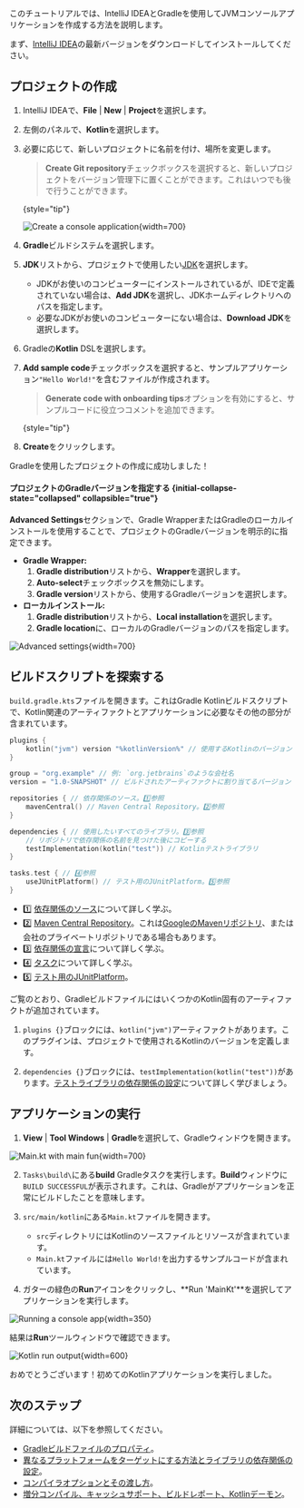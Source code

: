[//]: # (title: GradleとKotlin/JVMを始めよう)

このチュートリアルでは、IntelliJ IDEAとGradleを使用してJVMコンソールアプリケーションを作成する方法を説明します。

まず、[IntelliJ IDEA](https://www.jetbrains.com/idea/download/index.html)の最新バージョンをダウンロードしてインストールしてください。

## プロジェクトの作成

1. IntelliJ IDEAで、**File** | **New** | **Project**を選択します。
2. 左側のパネルで、**Kotlin**を選択します。
3. 必要に応じて、新しいプロジェクトに名前を付け、場所を変更します。

   > **Create Git repository**チェックボックスを選択すると、新しいプロジェクトをバージョン管理下に置くことができます。これはいつでも後で行うことができます。
   >
   {style="tip"}

   ![Create a console application](jvm-new-gradle-project.png){width=700}

4. **Gradle**ビルドシステムを選択します。
5. **JDK**リストから、プロジェクトで使用したい[JDK](https://www.oracle.com/java/technologies/downloads/)を選択します。
    * JDKがお使いのコンピューターにインストールされているが、IDEで定義されていない場合は、**Add JDK**を選択し、JDKホームディレクトリへのパスを指定します。
    * 必要なJDKがお使いのコンピューターにない場合は、**Download JDK**を選択します。

6. Gradleの**Kotlin** DSLを選択します。
7. **Add sample code**チェックボックスを選択すると、サンプルアプリケーション`"Hello World!"`を含むファイルが作成されます。

   > **Generate code with onboarding tips**オプションを有効にすると、サンプルコードに役立つコメントを追加できます。
   >
   {style="tip"}

8. **Create**をクリックします。

Gradleを使用したプロジェクトの作成に成功しました！

#### プロジェクトのGradleバージョンを指定する {initial-collapse-state="collapsed" collapsible="true"}

**Advanced Settings**セクションで、Gradle WrapperまたはGradleのローカルインストールを使用することで、プロジェクトのGradleバージョンを明示的に指定できます。

*   **Gradle Wrapper:**
    1.  **Gradle distribution**リストから、**Wrapper**を選択します。
    2.  **Auto-select**チェックボックスを無効にします。
    3.  **Gradle version**リストから、使用するGradleバージョンを選択します。
*   **ローカルインストール:**
    1.  **Gradle distribution**リストから、**Local installation**を選択します。
    2.  **Gradle location**に、ローカルのGradleバージョンのパスを指定します。

   ![Advanced settings](jvm-new-gradle-project-advanced.png){width=700}

## ビルドスクリプトを探索する

`build.gradle.kts`ファイルを開きます。これはGradle Kotlinビルドスクリプトで、Kotlin関連のアーティファクトとアプリケーションに必要なその他の部分が含まれています。

```kotlin
plugins {
    kotlin("jvm") version "%kotlinVersion%" // 使用するKotlinのバージョン
}

group = "org.example" // 例: `org.jetbrains`のような会社名
version = "1.0-SNAPSHOT" // ビルドされたアーティファクトに割り当てるバージョン

repositories { // 依存関係のソース。1️⃣参照
    mavenCentral() // Maven Central Repository。2️⃣参照
}

dependencies { // 使用したいすべてのライブラリ。3️⃣参照
    // リポジトリで依存関係の名前を見つけた後にコピーする
    testImplementation(kotlin("test")) // Kotlinテストライブラリ
}

tasks.test { // 4️⃣参照
    useJUnitPlatform() // テスト用のJUnitPlatform。5️⃣参照
}
```

*   1️⃣ [依存関係のソース](https://docs.gradle.org/current/userguide/declaring_repositories.html)について詳しく学ぶ。
*   2️⃣ [Maven Central Repository](https://central.sonatype.com/)。これは[GoogleのMavenリポジトリ](https://maven.google.com/)、または会社のプライベートリポジトリである場合もあります。
*   3️⃣ [依存関係の宣言](https://docs.gradle.org/current/userguide/declaring_dependencies.html)について詳しく学ぶ。
*   4️⃣ [タスク](https://docs.gradle.org/current/dsl/org.gradle.api.Task.html)について詳しく学ぶ。
*   5️⃣ [テスト用のJUnitPlatform](https://docs.gradle.org/current/javadoc/org/gradle/api/tasks/testing/Test.html#useJUnitPlatform)。

ご覧のとおり、GradleビルドファイルにはいくつかのKotlin固有のアーティファクトが追加されています。

1.  `plugins {}`ブロックには、`kotlin("jvm")`アーティファクトがあります。このプラグインは、プロジェクトで使用されるKotlinのバージョンを定義します。

2.  `dependencies {}`ブロックには、`testImplementation(kotlin("test"))`があります。[テストライブラリの依存関係の設定](gradle-configure-project.md#set-dependencies-on-test-libraries)について詳しく学びましょう。

## アプリケーションの実行

1.  **View** | **Tool Windows** | **Gradle**を選択して、Gradleウィンドウを開きます。

   ![Main.kt with main fun](jvm-gradle-view-build.png){width=700}

2.  `Tasks\build\`にある**build** Gradleタスクを実行します。**Build**ウィンドウに`BUILD SUCCESSFUL`が表示されます。これは、Gradleがアプリケーションを正常にビルドしたことを意味します。

3.  `src/main/kotlin`にある`Main.kt`ファイルを開きます。
    *   `src`ディレクトリにはKotlinのソースファイルとリソースが含まれています。
    *   `Main.kt`ファイルには`Hello World!`を出力するサンプルコードが含まれています。

4.  ガターの緑色の**Run**アイコンをクリックし、**Run 'MainKt'**を選択してアプリケーションを実行します。

   ![Running a console app](jvm-run-app-gradle.png){width=350}

結果は**Run**ツールウィンドウで確認できます。

![Kotlin run output](jvm-output-gradle.png){width=600}

おめでとうございます！初めてのKotlinアプリケーションを実行しました。

## 次のステップ

詳細については、以下を参照してください。
*   [Gradleビルドファイルのプロパティ](https://docs.gradle.org/current/dsl/org.gradle.api.Project.html#N14E9A)。
*   [異なるプラットフォームをターゲットにする方法とライブラリの依存関係の設定](gradle-configure-project.md)。
*   [コンパイラオプションとその渡し方](gradle-compiler-options.md)。
*   [増分コンパイル、キャッシュサポート、ビルドレポート、Kotlinデーモン](gradle-compilation-and-caches.md)。